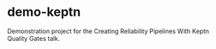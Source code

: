 # demo-keptn
Demonstration project for the Creating Reliability Pipelines With Keptn Quality Gates talk.
